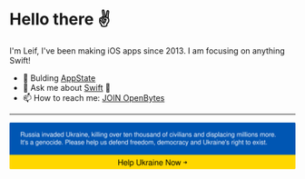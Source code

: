 # Hello there ✌️

I'm Leif, I've been making iOS apps since 2013. I am focusing on anything Swift! 

- 🔨  Bulding [AppState](https://github.com/0xLeif/AppState)
- 💬  Ask me about [Swift](https://github.com/0xLet) 🧡
- 📫  How to reach me: [JOIN OpenBytes](https://discord.gg/t2UeNrDd7n)

***

[![SWUbanner](https://raw.githubusercontent.com/vshymanskyy/StandWithUkraine/main/banner2-direct.svg)](https://vshymanskyy.github.io/StandWithUkraine/)
